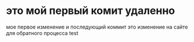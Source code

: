 # это мой первый комит удаленно
мое первое изменение и последующий коммит
 это изменение  на сайте для обратного процесса
test
